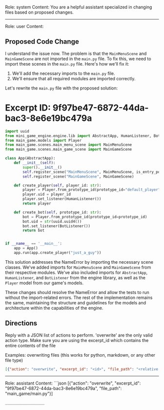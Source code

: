 Role: system
Content: You are a helpful assistant specialized in changing files based on proposed changes.
__________________
Role: user
Content: 
## Proposed Code Change
I understand the issue now. The problem is that the `MainMenuScene` and `MainGameScene` are not imported in the `main.py` file. To fix this, we need to import these scenes in the `main.py` file. Here's how we'll fix it:

1. We'll add the necessary imports to the `main.py` file.
2. We'll ensure that all required modules are imported correctly.

Let's rewrite the `main.py` file with the proposed solution:

# Excerpt ID: 9f97be47-6872-44da-bac3-8e6e19bc479a
```python main_game/main.py
import uuid
from mini_game_engine.engine.lib import AbstractApp, HumanListener, BotListener
from main_game.models import Player
from main_game.scenes.main_menu_scene import MainMenuScene
from main_game.scenes.main_game_scene import MainGameScene

class App(AbstractApp):
    def __init__(self):
        super().__init__()
        self.register_scene("MainMenuScene", MainMenuScene, is_entry_point=True)
        self.register_scene("MainGameScene", MainGameScene)

    def create_player(self, player_id: str):
        player = Player.from_prototype_id(prototype_id="default_player")
        player.uid = player_id
        player.set_listener(HumanListener())
        return player

    def create_bot(self, prototype_id: str):
        bot = Player.from_prototype_id(prototype_id=prototype_id)
        bot.uid = str(uuid.uuid4())
        bot.set_listener(BotListener())
        return bot


if __name__ == '__main__':
    app = App()
    app.run(app.create_player("just_a_guy"))
```

This solution addresses the NameError by importing the necessary scene classes. We've added imports for `MainMenuScene` and `MainGameScene` from their respective modules. We've also included imports for `AbstractApp`, `HumanListener`, and `BotListener` from the engine library, as well as the `Player` model from our game's models.

These changes should resolve the NameError and allow the tests to run without the import-related errors. The rest of the implementation remains the same, maintaining the structure and guidelines for the models and architecture within the capabilities of the engine.

## Directions
Reply with a JSON list of actions to perform. 'overwrite' are the only valid action type. 
Make sure you are using the excerpt_id which contains the entire contents of the file

Examples:
overwriting files (this works for python, markdown, or any other file type)
```json output_example1
[{"action": "overwrite", "excerpt_id": "<id>", "file_path": "<relative file path>"}]
```

__________________
Role: assistant
Content: ```json
[{"action": "overwrite", "excerpt_id": "9f97be47-6872-44da-bac3-8e6e19bc479a", "file_path": "main_game/main.py"}]
```
__________________
